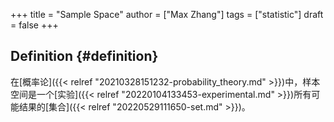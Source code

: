 +++
title = "Sample Space"
author = ["Max Zhang"]
tags = ["statistic"]
draft = false
+++

## Definition {#definition}

在[概率论]({{< relref "20210328151232-probability_theory.md" >}})中，样本空间是一个[实验]({{< relref "20220104133453-experimental.md" >}})所有可能结果的[集合]({{< relref "20220529111650-set.md" >}})。
